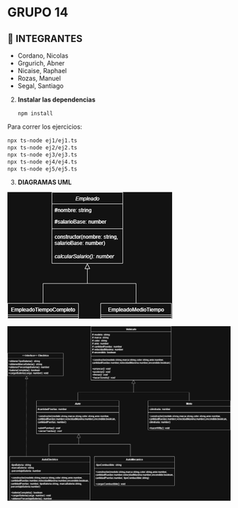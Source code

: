 # GRUPO 14

## 👥 INTEGRANTES 
- Cordano, Nicolas
- Grgurich, Abner
- Nicaise, Raphael
- Rozas, Manuel
- Segal, Santiago

2. **Instalar las dependencias**
    ```
    npm install
    ```

Para correr los ejercicios:
```
npx ts-node ej1/ej1.ts
npx ts-node ej2/ej2.ts
npx ts-node ej3/ej3.ts
npx ts-node ej4/ej4.ts
npx ts-node ej5/ej5.ts
```

3. **DIAGRAMAS UML**

![PUNTO-3-UML](images/PUNTO-3-UML.png)

![PUNTO-5-UML](images/PUNTO-5-UML.png)